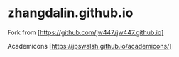 # zhangdalin.github.io
Fork from [https://github.com/jw447/jw447.github.io]

Academicons [https://jpswalsh.github.io/academicons/]
